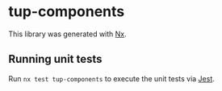 # tup-components

This library was generated with [Nx](https://nx.dev).

## Running unit tests

Run `nx test tup-components` to execute the unit tests via [Jest](https://jestjs.io).
